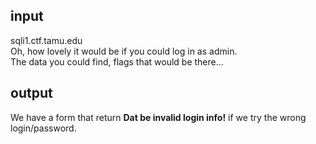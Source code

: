 ## input
sqli1.ctf.tamu.edu  
Oh, how lovely it would be if you could log in as admin.  
The data you could find, flags that would be there...  

## output
We have a form that return __Dat be invalid login info!__ if we try the wrong login/password.  
